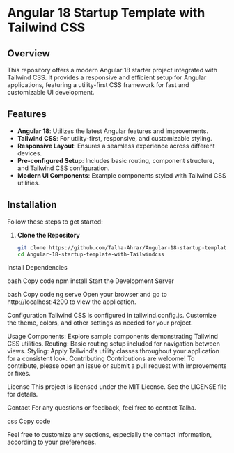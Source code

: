 # Angular 18 Startup Template with Tailwind CSS

## Overview

This repository offers a modern Angular 18 starter project integrated with Tailwind CSS. It provides a responsive and efficient setup for Angular applications, featuring a utility-first CSS framework for fast and customizable UI development.

## Features

- **Angular 18**: Utilizes the latest Angular features and improvements.
- **Tailwind CSS**: For utility-first, responsive, and customizable styling.
- **Responsive Layout**: Ensures a seamless experience across different devices.
- **Pre-configured Setup**: Includes basic routing, component structure, and Tailwind CSS configuration.
- **Modern UI Components**: Example components styled with Tailwind CSS utilities.

## Installation

Follow these steps to get started:

1. **Clone the Repository**
   ```bash
   git clone https://github.com/Talha-Ahrar/Angular-18-startup-template-with-Tailwindcss.git
   cd Angular-18-startup-template-with-Tailwindcss
Install Dependencies

bash
Copy code
npm install
Start the Development Server

bash
Copy code
ng serve
Open your browser and go to http://localhost:4200 to view the application.

Configuration
Tailwind CSS is configured in tailwind.config.js. Customize the theme, colors, and other settings as needed for your project.

Usage
Components: Explore sample components demonstrating Tailwind CSS utilities.
Routing: Basic routing setup included for navigation between views.
Styling: Apply Tailwind's utility classes throughout your application for a consistent look.
Contributing
Contributions are welcome! To contribute, please open an issue or submit a pull request with improvements or fixes.

License
This project is licensed under the MIT License. See the LICENSE file for details.

Contact
For any questions or feedback, feel free to contact Talha.

css
Copy code

Feel free to customize any sections, especially the contact information, according to your preferences.
